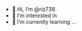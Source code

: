 - 👋 Hi, I’m @riz738
- 👀 I’m interested in 
- 🌱 I’m currently learning ...


<!---
riz738/riz738 is a ✨ special ✨ repository because its `README.md` (this file) appears on your GitHub profile.
You can click the Preview link to take a look at your changes.
--->
